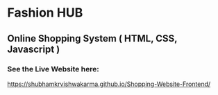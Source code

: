 # Fashion HUB

## Online Shopping System ( HTML, CSS, Javascript )

### See the Live Website here:
https://shubhamkrvishwakarma.github.io/Shopping-Website-Frontend/
